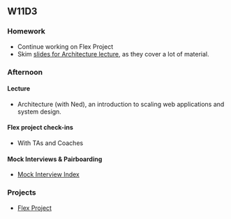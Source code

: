 ## W11D3
### Homework
* Continue working on Flex Project
* Skim [slides for Architecture lecture][architecture-slides], as they cover a lot of material.

### Afternoon

#### Lecture
* Architecture (with Ned), an introduction to scaling web applications and system design.

#### Flex project check-ins
* With TAs and Coaches

#### Mock Interviews & Pairboarding
* [Mock Interview Index][pair-boarding-index]

### Projects
* [Flex Project][flex-project]

<!-- LINKS -->
<!-- Job Search Projects -->
[flex-project]: ../projects/flex-project/flex-project.md

<!-- Internal Resources -->
[pair-boarding-index]: https://github.com/appacademy/sf-job-search-curriculum/blob/master/technical-skills/whiteboarding/index.md#d2

<!-- Misc. -->
[architecture-slides]: https://drive.google.com/a/appacademy.io/file/d/0B1ljY87XS9z0aDZZRHo1dW5zZWNjQjIzcFI5TGxIRF9MSTk4/view?usp=sharing
